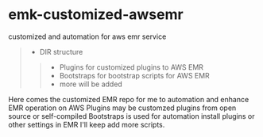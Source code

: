 # emk-customized-awsemr
customized and automation for aws emr service

> - DIR structure
> > - Plugins for customized plugins to AWS EMR
> > - Bootstraps for bootstrap scripts for AWS EMR
> > - more will be added

Here comes the customized EMR repo for me to automation and enhance EMR operation on AWS
Plugins may be customzed plugins from open source or self-compiled
Bootstraps is used for automation install plugins or other settings in EMR
I'll keep add more scripts.
